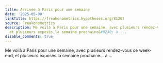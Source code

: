 ```yaml
---
title: Arrivée à Paris pour une semaine
date: '2025-05-08'
linkTitle: https://freakonometrics.hypotheses.org/81207
source: Freakonometrics
description: Me voilà à Paris pour une semaine, avec plusieurs rendez-vous ce week-end,
  et plusieurs exposés la semaine prochaine&#8230; à ...
disable_comments: true
---
```

Me voilà à Paris pour une semaine, avec plusieurs rendez-vous ce week-end, et plusieurs exposés la semaine prochaine&#8230; à ...
